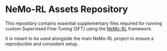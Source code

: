 # NeMo-RL Assets Repository

This repository contains essential supplementary files required for running custom Supervised Fine-Tuning (SFT) using the [NeMo-RL](https://github.com/NVIDIA/nemo-rl) framework.

It is meant to be used alongside the main NeMo-RL project to ensure a reproducible and consistent setup.

